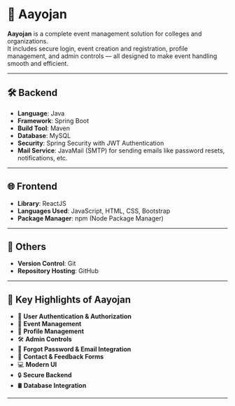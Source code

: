 # 🎉 Aayojan

**Aayojan** is a complete event management solution for colleges and organizations.  
It includes secure login, event creation and registration, profile management, and admin controls — all designed to make event handling smooth and efficient.

----

## 🛠️ Backend

- **Language**: Java  
- **Framework**: Spring Boot  
- **Build Tool**: Maven  
- **Database**: MySQL  
- **Security**: Spring Security with JWT Authentication  
- **Mail Service**: JavaMail (SMTP) for sending emails like password resets, notifications, etc.

---

## 🌐 Frontend

- **Library**: ReactJS  
- **Languages Used**: JavaScript, HTML, CSS, Bootstrap  
- **Package Manager**: npm (Node Package Manager)

---

## 📁 Others

- **Version Control**: Git  
- **Repository Hosting**: GitHub

---

## 🚀 Key Highlights of Aayojan

- 🔐 **User Authentication & Authorization**  
- 📅 **Event Management**  
- 👤 **Profile Management**  
- 🛠️ **Admin Controls**  
- 📧 **Forgot Password & Email Integration**  
- 📝 **Contact & Feedback Forms**  
- 💻 **Modern UI**  
- 🔒 **Secure Backend**  
- 🛢️ **Database Integration**

---
